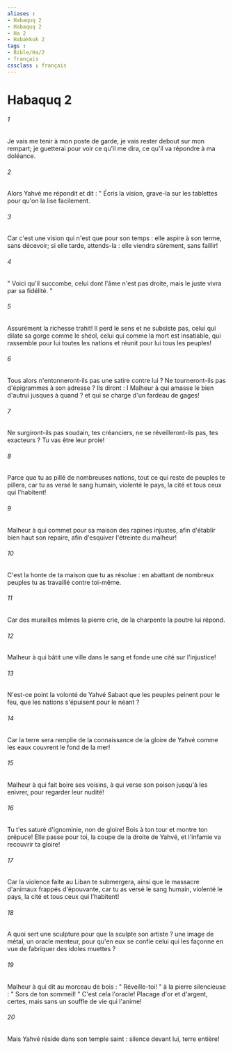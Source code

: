 ```yaml
---
aliases : 
- Habaquq 2
- Habaquq 2
- Ha 2
- Habakkuk 2
tags : 
- Bible/Ha/2
- français
cssclass : français
---
```


# Habaquq 2

###### 1
Je vais me tenir à mon poste de garde, je vais rester debout sur mon rempart; je guetterai pour voir ce qu'il me dira, ce qu'il va répondre à ma doléance. 
###### 2
Alors Yahvé me répondit et dit : " Écris la vision, grave-la sur les tablettes pour qu'on la lise facilement. 
###### 3
Car c'est une vision qui n'est que pour son temps : elle aspire à son terme, sans décevoir; si elle tarde, attends-la : elle viendra sûrement, sans faillir! 
###### 4
" Voici qu'il succombe, celui dont l'âme n'est pas droite, mais le juste vivra par sa fidélité. " 
###### 5
Assurément la richesse trahit! Il perd le sens et ne subsiste pas, celui qui dilate sa gorge comme le shéol, celui qui comme la mort est insatiable, qui rassemble pour lui toutes les nations et réunit pour lui tous les peuples! 
###### 6
Tous alors n'entonneront-ils pas une satire contre lui ? Ne tourneront-ils pas d'épigrammes à son adresse ? Ils diront : I Malheur à qui amasse le bien d'autrui jusques à quand ? et qui se charge d'un fardeau de gages! 
###### 7
Ne surgiront-ils pas soudain, tes créanciers, ne se réveilleront-ils pas, tes exacteurs ? Tu vas être leur proie! 
###### 8
Parce que tu as pillé de nombreuses nations, tout ce qui reste de peuples te pillera, car tu as versé le sang humain, violenté le pays, la cité et tous ceux qui l'habitent! 
###### 9
Malheur à qui commet pour sa maison des rapines injustes, afin d'établir bien haut son repaire, afin d'esquiver l'étreinte du malheur! 
###### 10
C'est la honte de ta maison que tu as résolue : en abattant de nombreux peuples tu as travaillé contre toi-même. 
###### 11
Car des murailles mêmes la pierre crie, de la charpente la poutre lui répond. 
###### 12
Malheur à qui bâtit une ville dans le sang et fonde une cité sur l'injustice! 
###### 13
N'est-ce point la volonté de Yahvé Sabaot que les peuples peinent pour le feu, que les nations s'épuisent pour le néant ? 
###### 14
Car la terre sera remplie de la connaissance de la gloire de Yahvé comme les eaux couvrent le fond de la mer! 
###### 15
Malheur à qui fait boire ses voisins, à qui verse son poison jusqu'à les enivrer, pour regarder leur nudité! 
###### 16
Tu t'es saturé d'ignominie, non de gloire! Bois à ton tour et montre ton prépuce! Elle passe pour toi, la coupe de la droite de Yahvé, et l'infamie va recouvrir ta gloire! 
###### 17
Car la violence faite au Liban te submergera, ainsi que le massacre d'animaux frappés d'épouvante, car tu as versé le sang humain, violenté le pays, la cité et tous ceux qui l'habitent! 
###### 18
A quoi sert une sculpture pour que la sculpte son artiste ? une image de métal, un oracle menteur, pour qu'en eux se confie celui qui les façonne en vue de fabriquer des idoles muettes ? 
###### 19
Malheur à qui dit au morceau de bois : " Réveille-toi! " à la pierre silencieuse : " Sors de ton sommeil! " C'est cela l'oracle! Placage d'or et d'argent, certes, mais sans un souffle de vie qui l'anime! 
###### 20
Mais Yahvé réside dans son temple saint : silence devant lui, terre entière! 
